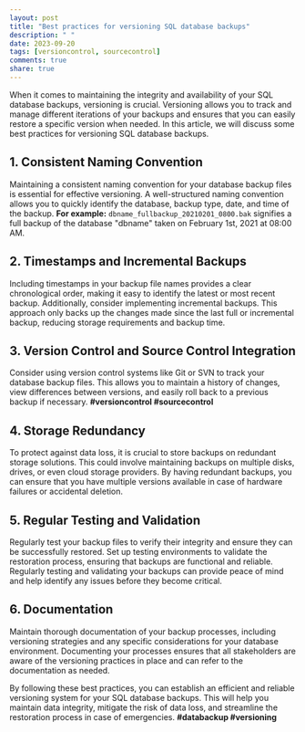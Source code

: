 ```yaml
---
layout: post
title: "Best practices for versioning SQL database backups"
description: " "
date: 2023-09-20
tags: [versioncontrol, sourcecontrol]
comments: true
share: true
---
```


When it comes to maintaining the integrity and availability of your SQL database backups, versioning is crucial. Versioning allows you to track and manage different iterations of your backups and ensures that you can easily restore a specific version when needed. In this article, we will discuss some best practices for versioning SQL database backups.

## 1. Consistent Naming Convention

Maintaining a consistent naming convention for your database backup files is essential for effective versioning. A well-structured naming convention allows you to quickly identify the database, backup type, date, and time of the backup. **For example:** `dbname_fullbackup_20210201_0800.bak` signifies a full backup of the database "dbname" taken on February 1st, 2021 at 08:00 AM.

## 2. Timestamps and Incremental Backups

Including timestamps in your backup file names provides a clear chronological order, making it easy to identify the latest or most recent backup. Additionally, consider implementing incremental backups. This approach only backs up the changes made since the last full or incremental backup, reducing storage requirements and backup time.

## 3. Version Control and Source Control Integration

Consider using version control systems like Git or SVN to track your database backup files. This allows you to maintain a history of changes, view differences between versions, and easily roll back to a previous backup if necessary. **#versioncontrol #sourcecontrol**

## 4. Storage Redundancy

To protect against data loss, it is crucial to store backups on redundant storage solutions. This could involve maintaining backups on multiple disks, drives, or even cloud storage providers. By having redundant backups, you can ensure that you have multiple versions available in case of hardware failures or accidental deletion.

## 5. Regular Testing and Validation

Regularly test your backup files to verify their integrity and ensure they can be successfully restored. Set up testing environments to validate the restoration process, ensuring that backups are functional and reliable. Regularly testing and validating your backups can provide peace of mind and help identify any issues before they become critical.

## 6. Documentation

Maintain thorough documentation of your backup processes, including versioning strategies and any specific considerations for your database environment. Documenting your processes ensures that all stakeholders are aware of the versioning practices in place and can refer to the documentation as needed.

By following these best practices, you can establish an efficient and reliable versioning system for your SQL database backups. This will help you maintain data integrity, mitigate the risk of data loss, and streamline the restoration process in case of emergencies. **#databackup #versioning**